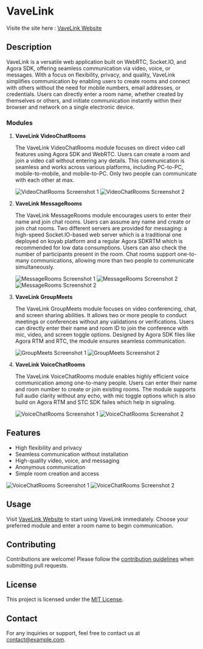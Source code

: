 # VaveLink
Visite the site here : [VaveLink Website](#)
## Description

VaveLink is a versatile web application built on WebRTC, Socket.IO, and Agora SDK, offering seamless communication via video, voice, or messages. With a focus on flexibility, privacy, and quality, VaveLink simplifies communication by enabling users to create rooms and connect with others without the need for mobile numbers, email addresses, or credentials. Users can directly enter a room name, whether created by themselves or others, and initiate communication instantly within their browser and network on a single electronic device.

### Modules

1. **VaveLink VideoChatRooms**

    The VaveLink VideoChatRooms module focuses on direct video call features using Agora SDK and WebRTC. Users can create a room and join a video call without entering any details. This communication is seamless and works across various platforms, including PC-to-PC, mobile-to-mobile, and mobile-to-PC. Only two people can communicate with each other at max.

    ![VideoChatRooms Screenshot 1](./ss/Vavelink%20Video%20chat.png)
    ![VideoChatRooms Screenshot 2](./ss/Vavelink%20Video%20on%20Mobile%20ss.png)

2. **VaveLink MessageRooms**

    The VaveLink MessageRooms module encourages users to enter their name and join chat rooms. Users can assume any name and create or join chat rooms. Two different servers are provided for messaging: a high-speed Socket.IO-based web server which is a traditional one deployed on koyab platform and a regular Agora SDKRTM which is recommended for low data consumptions. Users can also check the number of participants present in the room. Chat rooms support one-to-many communications, allowing more than two people to communicate simultaneously.

    ![MessageRooms Screenshot 1](./ss/Vavelink%20Message%20ss.png)
    ![MessageRooms Screenshot 2](./ss/VaveLink%20message%20ss%20(2).png)
    ![MessageRooms Screenshot 2](./ss/Vavelink%20Chatrooms.png)

3. **VaveLink GroupMeets**

    The VaveLink GroupMeets module focuses on video conferencing, chat, and screen sharing abilities. It allows two or more people to conduct meetings or conferences without any validations or verifications. Users can directly enter their name and room ID to join the conference with mic, video, and screen toggle options. Designed by Agora SDK files like Agora RTM and RTC, the module ensures seamless communication.

    ![GroupMeets Screenshot 1](./ss/Vavelink%20groupmeets.png)
    ![GroupMeets Screenshot 2](./ss/Vavelink%20Groupmeets%20mobile%20ss.png)

4. **VaveLink VoiceChatRooms**

    The VaveLink VoiceChatRooms module enables highly efficient voice communication among one-to-many people. Users can enter their name and room number to create or join existing rooms. The module supports full audio clarity without any echo, with mic toggle options which is also build on Agora RTM and STC SDK failes which help in signaling.

    ![VoiceChatRooms Screenshot 1](./ss/Vavelink%20Voice%20ss.png)
    ![VoiceChatRooms Screenshot 2](./ss/Vavelink%20Voice%20mobile%20ss.png)

## Features

- High flexibility and privacy
- Seamless communication without installation
- High-quality video, voice, and messaging
- Anonymous communication
- Simple room creation and access

 ![VoiceChatRooms Screenshot 1](./ss/Vavelink%20homepage.png)
 ![VoiceChatRooms Screenshot 2](./ss/Vavelink%20home%20mobile%20ss.png)

## Usage

Visit [VaveLink Website](#) to start using VaveLink immediately. Choose your preferred module and enter a room name to begin communication.

## Contributing

Contributions are welcome! Please follow the [contribution guidelines](CONTRIBUTING.md) when submitting pull requests.

## License

This project is licensed under the [MIT License](LICENSE).

## Contact

For any inquiries or support, feel free to contact us at [contact@example.com](mailto:contact@example.com).
